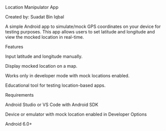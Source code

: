 Location Manipulator App

Created by: Suadat Bin Iqbal

A simple Android app to simulate/mock GPS coordinates on your device for testing purposes. This app allows users to set latitude and longitude and view the mocked location in real-time.

Features

Input latitude and longitude manually.

Display mocked location on a map.

Works only in developer mode with mock locations enabled.

Educational tool for testing location-based apps.

Requirements

Android Studio or VS Code with Android SDK

Device or emulator with mock location enabled in Developer Options

Android 6.0+

